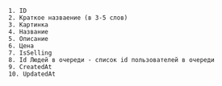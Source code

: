 	1. ID
	2. Краткое назваение (в 3-5 слов)
	3. Картинка
	4. Название
	5. Описание
	6. Цена
	7. IsSelling
	8. Id Людей в очереди - список id пользователей в очереди
	9. CreatedAt
	10. UpdatedAt